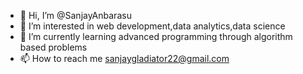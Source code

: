 - 👋 Hi, I’m @SanjayAnbarasu
- 👀 I’m interested in web development,data analytics,data science 
- 🌱 I’m currently learning  advanced programming through algorithm based problems
- 📫 How to reach me sanjaygladiator22@gmail.com

<!---
SanjayAnbarasu/SanjayAnbarasu is a ✨ special ✨ repository because its `README.md` (this file) appears on your GitHub profile.
You can click the Preview link to take a look at your changes.
--->
